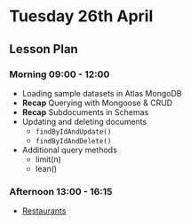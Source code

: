 # Tuesday 26th April

## Lesson Plan

### Morning 09:00 - 12:00

+ Loading sample datasets in Atlas MongoDB
+ **Recap** Querying with Mongoose & CRUD
+ **Recap** Subdocuments in Schemas
+ Updating and deleting documents
  + `findByIdAndUpdate()`
  + `findByIdAndDelete()`
+ Additional query methods
  + limit(n)
  + lean()

### Afternoon 13:00 - 16:15

+ [Restaurants](https://github.com/FrancoSpeziali/db-restaurants)
